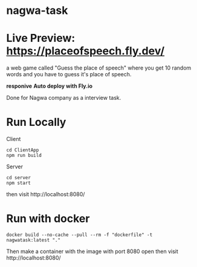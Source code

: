 # nagwa-task

# Live Preview: https://placeofspeech.fly.dev/

a web game called "Guess the place of speech" where you get 10 random words and you have to guess it's place of speech.

**responive**
**Auto deploy with Fly.io**

Done for Nagwa company as a interview task.

# Run Locally

Client
```
cd ClientApp
npm run build
```

Server
```
cd server
npm start
```

then visit http://localhost:8080/

# Run with docker

```
docker build --no-cache --pull --rm -f "dockerfile" -t nagwatask:latest "."
```

Then make a container with the image with port 8080 open
then visit http://localhost:8080/
